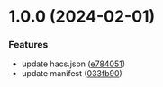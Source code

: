 # 1.0.0 (2024-02-01)


### Features

* update hacs.json ([e784051](https://github.com/CyberDeer/InPost-Air/commit/e7840515f1ad915fe017f3b98eec6c50a359adae))
* update manifest ([033fb90](https://github.com/CyberDeer/InPost-Air/commit/033fb9075096972f20ca34b572d9171ca0412a22))
